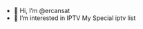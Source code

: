 - 👋 Hi, I’m @ercansat
- 👀 I’m interested in IPTV
 My Special iptv list
<!---
ercansat/ercansat is a ✨ special ✨ repository because its `README.md` (this file) appears on your GitHub profile.
You can click the Preview link to take a look at your changes.
--->

